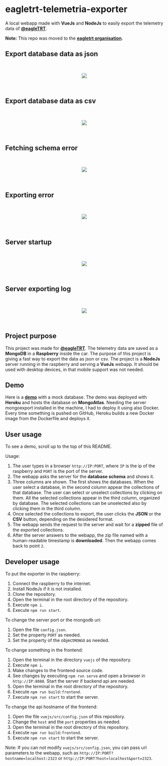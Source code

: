# eagletrt-telemetria-exporter

A local webapp made with **VueJs** and **NodeJs** to easily export the telemetry data of **[@eagleTRT](https://github.com/eagletrt)**.

**Note:** This repo was moved to the **[eagletrt organisation](https://github.com/eagletrt/telemetria-exporter)**.

## Export database data as json

<br />
<p align="center">
  <img src="https://github.com/euberdeveloper/eagletrt-telemetria-exporter/raw/master/docs/assets/demo_json.gif">
</p>
<br />

## Export database data as csv

<br />
<p align="center">
  <img src="https://github.com/euberdeveloper/eagletrt-telemetria-exporter/raw/master/docs/assets/demo_csv.gif">
</p>
<br />

## Fetching schema error

<br />
<p align="center">
  <img src="https://github.com/euberdeveloper/eagletrt-telemetria-exporter/raw/master/docs/assets/fetching_database_error.png">
</p>
<br />

## Exporting error

<br />
<p align="center">
  <img src="https://github.com/euberdeveloper/eagletrt-telemetria-exporter/raw/master/docs/assets/exporting_error.png">
</p>
<br />

## Server startup

<br />
<p align="center">
  <img src="https://github.com/euberdeveloper/eagletrt-telemetria-exporter/raw/master/docs/assets/server_start_log.gif">
</p>
<br />

## Server exporting log

<br />
<p align="center">
  <img src="https://github.com/euberdeveloper/eagletrt-telemetria-exporter/raw/master/docs/assets/server_export_log.gif">
</p>
<br />

## Project purpose

This project was made for **[@eagleTRT](https://github.com/eagletrt)**. The telemetry data are saved as a **MongoDB** in a **Raspberry** inside the car. The purpose of this project is giving a fast way to export the data as json or csv. The project is a **NodeJs** server running in the raspberry and serving a **VueJs** webapp. It should be used with desktop devices, in that mobile support was not needed.

## Demo

Here is a **[demo](https://telemetria-exporter-demo.herokuapp.com)** with a mock database. The demo was deployed with **Heroku** and hosts the database on **MongoAtlas**. Needing the server mongoexport installed in the machine, I had to deploy it using also Docker. Every time something is pushed on GitHub, Heroku builds a new Docker image from the Dockerfile and deploys it.

## User usage

To see a demo, scroll up to the top of this README.

Usage:

1. The user types in a browser `http://IP:PORT`, where `IP` is the ip of the raspberry and `PORT` is the port of the server.
2. The webapp asks the server for the **database schema** and shows it.
3. Three columns are shown. The first shows the databases. When the user select a database, in the second column appear the collections of that database. The user can select or unselect collections by clicking on them. All the selected collections appear in the third column, organized by database. The selected collections can be unselected also by clicking them in the third column.
4. Once selected the collections to export, the user clicks the **JSON** or the **CSV** button, depending on the desidered format.
5. The webapp sends the request to the server and wait for a **zipped** file of the exported collections.
6. After the server answers to the webapp, the zip file named with a human-readable timestamp is **downloaded**. Then the webapp comes back to point `2`.

## Developer usage

To put the exporter in the raspberry:

1. Connect the raspberry to the internet.
2. Install NodeJs if it is not installed.
3. Clone the repository.
4. Open the terminal in the root directory of the repository.
5. Execute `npm i`.
6. Execute `npm run start`.

To change the server port or the mongodb uri:

1. Open the file `config.json`.
2. Set the property `PORT` as needed.
3. Set the property of the object`MONGO` as needed.

To change something in the frontend:

1. Open the terminal in the directory `vuejs` of the repository.
2. Execute `npm i`.
3. Make changes to the frontend source code.
4. See changes by executing `npm run serve` and open a browser in `http://IP:8080`. Start the server if backend api are needed.
5. Open the terminal in the root directory of the repository.
6. Execute `npm run build:frontend`.
7. Execute `npm run start` to start the server.

To change the api hostname of the frontend:

1. Open the file `vuejs/src/config.json` of this repository.
2. Change the `host` and the `port` properties as needed.
3. Open the terminal in the root directory of this repository.
4. Execute `npm run build:frontend`.
5. Execute `npm run start` to start the server.

Note: If you can not modify `vuejs/src/config.json`, you can pass url parameters to the webapp, such as `http://IP:PORT?hostname=localhost:2323` or `http://IP:PORT?host=localhost&port=2323`.
